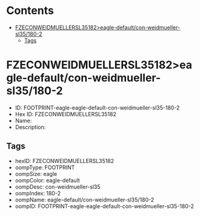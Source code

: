 



Contents
========

* [FZECONWEIDMUELLERSL35182>eagle-default/con-weidmueller-sl35/180-2](#fzeconweidmuellersl35182eagle-defaultcon-weidmueller-sl35180-2)
	* [Tags](#tags)

# FZECONWEIDMUELLERSL35182>eagle-default/con-weidmueller-sl35/180-2

- ID: FOOTPRINT-eagle-eagle-default-con-weidmueller-sl35-180-2
- Hex ID: FZECONWEIDMUELLERSL35182
- Name: 
- Description: 

## Tags

- hexID: FZECONWEIDMUELLERSL35182
- oompType: FOOTPRINT
- oompSize: eagle
- oompColor: eagle-default
- oompDesc: con-weidmueller-sl35
- oompIndex: 180-2
- oompName: eagle-default/con-weidmueller-sl35/180-2
- oompID: FOOTPRINT-eagle-eagle-default-con-weidmueller-sl35-180-2
